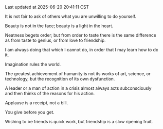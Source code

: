 Last updated at 2025-06-20 20:41:11 CST

It is not fair to ask of others what you are unwilling to do yourself.

Beauty is not in the face; beauty is a light in the heart.

Neatness begets order; but from order to taste there is the same difference as from taste to genius, or from love to friendship.

I am always doing that which I cannot do, in order that I may learn how to do it.

Imagination rules the world.

The greatest achievement of humanity is not its works of art, science, or technology, but the recognition of its own dysfunction.

A leader or a man of action in a crisis almost always acts subconsciously and then thinks of the reasons for his action.

Applause is a receipt, not a bill.

You give before you get.

Wishing to be friends is quick work, but friendship is a slow ripening fruit.

